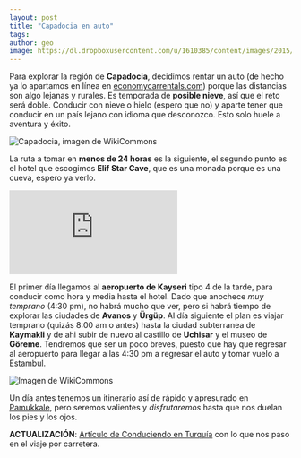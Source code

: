 ```yaml
---
layout: post
title: "Capadocia en auto"
tags: 
author: geo
image: https://dl.dropboxusercontent.com/u/1610385/content/images/2015/05/2014-12-24-06-38-31.jpg
---
```

Para explorar la región de **Capadocia**, decidimos rentar un auto (de hecho ya lo apartamos en línea en [economycarrentals.com](http://www.economycarrentals.com)) porque las distancias son algo lejanas y rurales. Es temporada de **posible nieve**, así que el reto será doble. Conducir con nieve o hielo (espero que no) y aparte tener que conducir en un país lejano con idioma que desconozco. Esto solo huele a aventura y éxito.

![Capadocia, imagen de WikiCommons](http://upload.wikimedia.org/wikipedia/commons/1/10/Cappadocia.JPG)

La ruta a tomar en **menos de 24 horas** es la siguiente, el segundo punto es el hotel que escogimos **Elif Star Cave**, que es una monada porque es una cueva, espero ya verlo.

<div class="embed-responsive embed-responsive-16by9">
<iframe src="https://www.google.com/maps/embed?pb=!1m49!1m8!1m3!1d797338.0971704271!2d34.9199225!3d38.6810153!3m2!1i1024!2i768!4f13.1!4m38!1i0!3e0!4m5!1s0x152b13ee81f0d219%3A0x3ccd04577cc9d67a!2sKayseri+Airport%2C+Boztepe+Mah.%2C+Mustafa+Kemal+Pa%C5%9Fa+Blv+No%3A338%2C+Yenimahalle%2FKayseri%2C+Turkey!3m2!1d38.773695!2d35.494336!4m5!1s0x152b0e3831409c8d%3A0x6f5753ed9d484f44!2sElif+Star+Cave+Hotel%2C+G%C3%B6reme%2C+Turkey!3m2!1d38.641981!2d34.825133!4m5!1s0x152a13c1b61000e1%3A0x9b9371f5906aa81e!2sKaymakli+Underground+City%2C+Kaymakl%C4%B1%2C+Turkey!3m2!1d38.465556!2d34.750555999999996!4m5!1s0x152a68ee7113bdc5%3A0x48a54ea63a91c5c9!2sUchisar+Castle%2C+U%C3%A7hisar%2FNev%C5%9Fehir%2C+Turkey!3m2!1d38.629912999999995!2d34.805389999999996!4m5!1s0x152a6877bfffffff%3A0x26b14ab99513500d!2sZelve+Open+Air+Museum%2C+G%C3%B6reme%2C+Turkey!3m2!1d38.643687!2d34.830681!4m5!1s0x152a67dbf5376f33%3A0x4b0c289c1d55148c!2sGoreme+National+Park%2C+G%C3%B6reme%2C+Turkey!3m2!1d38.649218!2d34.83472!5e0!3m2!1sen!2s!4v1418082639372" class="embed-responsive-item" frameborder="0" style="border:0"></iframe>
</div>

El primer día llegamos al **aeropuerto de Kayseri** tipo 4 de la tarde, para conducir como hora y media hasta el hotel. Dado que anochece *muy temprano* (4:30 pm), no habrá mucho que ver, pero si habrá tiempo de explorar las ciudades de **Avanos** y **Ürgüp**. Al día siguiente el plan es viajar temprano (quizás 8:00 am o antes) hasta la ciudad subterranea de **Kaymakli** y de ahi subir de nuevo al castillo de **Uchisar** y el museo de **Göreme**. Tendremos que ser un poco breves, puesto que hay que regresar al aeropuerto para llegar a las 4:30 pm a regresar el auto y tomar vuelo a [Estambul](/tag/estambul).

![Imagen de WikiCommons](http://upload.wikimedia.org/wikipedia/commons/thumb/f/f4/Cappadoccia2.jpeg/800px-Cappadoccia2.jpeg)

Un día antes tenemos un itinerario así de rápido y apresurado en [Pamukkale](/tag/pamukkale), pero seremos valientes y *disfrutaremos* hasta que nos duelan los pies y los ojos.

**ACTUALIZACIÓN**: [Artículo de Conduciendo en Turquía](/conduciendo-en-turquia/) con lo que nos paso en el viaje por carretera.